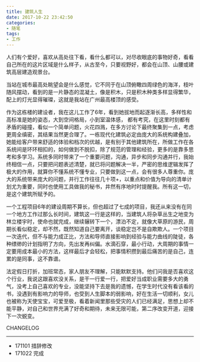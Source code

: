 ```yaml
---
title: 建筑人生
date: 2017-10-22 23:42:50
categories:
- 随笔
tags:
- 工作
---
```


人们有个爱好，喜欢从高处往下看，看什么都可以，对尽收眼底的事物好奇，看看自己所在的这片区域是什么样子，从古至今，只要视野好，都会在山顶、山腰或建筑高层建造观景台。

当站在城市最高处眺望会是什么感觉，它不同于在山顶俯瞰四周绿色的海洋，枝叶随风摆动，看到的是一片静态的混凝土，像是积木，只是积木种类多样显得繁华，配上的灯光显得璀璨，这就是我站在广州最高楼顶的感受。

作为这栋楼的建设者，我在这儿工作了6年，看到她拔地而起逐渐长高，多样性和高标准是她的姿态，大到空间格局，小到室温体感， 都有考究，在这里时刻都有矛盾的碰撞，看似一个简单问题，火花四溅，在多方讨论下最终聚集到一点，考虑更周全缜密，其结果当然更合理了。一栋现代化建筑必定由庞大的系统构建叠加，她能给客户带来舒适的体验和档次的优越，是有别于其他建筑所在，所做工作在各系统间是环环相扣的，如何做到不脱扣，除了规范的管理和经验，更多的是靠多思考和多学习。系统多同时带来了一个重要问题，沟通，异步和同步沟通并行，我始终相信一点，只要把问题表述清楚，就已将问题解决一半，严密的思维逻辑发挥了极大的作用，就算你不懂系统不懂专业，只要做到这一点，会有很多人尊重你。庞大的系统带来庞大的问题，并行工作往往几十项+，以重点和价值为导向的清单计划尤为重要，同时也使用工具做我的秘书，井然有序地时时提醒我。所有这一切，是这个建筑所赋予的。

一个工程项目6年的建设周期不算长，但也超过了七成的项目，我还从来没有在同一个地方工作过那么长时间，建筑这一行是这样的，当建筑人将杂草丛生之地变为林立楼宇时，使命也就完成，继续辗转下一个，漂泊不定，就像大草原的游民，周期长看似稳定，却不然，既然知道自己要离开，谈稳定岂不是自欺欺人。一个项目一次迭代，但不与能力成正比，方法和导师直接影响到经验与能力曲线的陡徒，各种缥缈的计划指明了方向，先出发再纠偏。水滴石穿，最小行动，大周期的事情一定要用成本最小的方法，这样最后才会轻松，把事情积攒到最后痛苦的是自己，连累的是同事，这不靠谱。

法定假日打折，加班常态，家人朋友不理解，只能默默支持。他们问我是否喜欢这个行业，我说这跟喜欢没关系，是干一行爱一行，把爱好当成职业需要多大的勇气，没考上自己喜欢的专业，没能坚持下去是我的遗憾，在学生时代没有看该看的书，没遇到有影响力的导师，也受到人生脚本的弱影响，好在生活一切顺利，女儿也被称为天使宝宝，可爱至极，看着新闻里那些受灾的人们已经满足，思想上却不能平静，对自己和世界充满了好奇和期待，未来无限可能，第二序改变开道，迎接下一次蜕变。

CHANGELOG

------

- 171101 措辞修改
- 171022 完成